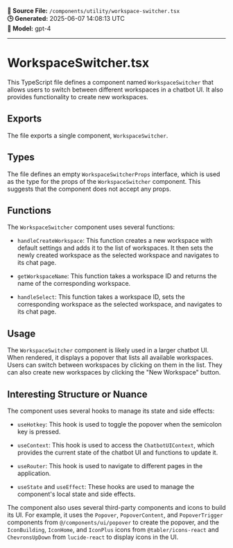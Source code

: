 **📄 Source File:** `/components/utility/workspace-switcher.tsx`  
**🕒 Generated:** 2025-06-07 14:08:13 UTC  
**🤖 Model:** gpt-4

---

# WorkspaceSwitcher.tsx

This TypeScript file defines a component named `WorkspaceSwitcher` that allows users to switch between different workspaces in a chatbot UI. It also provides functionality to create new workspaces.

## Exports

The file exports a single component, `WorkspaceSwitcher`.

## Types

The file defines an empty `WorkspaceSwitcherProps` interface, which is used as the type for the props of the `WorkspaceSwitcher` component. This suggests that the component does not accept any props.

## Functions

The `WorkspaceSwitcher` component uses several functions:

- `handleCreateWorkspace`: This function creates a new workspace with default settings and adds it to the list of workspaces. It then sets the newly created workspace as the selected workspace and navigates to its chat page.

- `getWorkspaceName`: This function takes a workspace ID and returns the name of the corresponding workspace.

- `handleSelect`: This function takes a workspace ID, sets the corresponding workspace as the selected workspace, and navigates to its chat page.

## Usage

The `WorkspaceSwitcher` component is likely used in a larger chatbot UI. When rendered, it displays a popover that lists all available workspaces. Users can switch between workspaces by clicking on them in the list. They can also create new workspaces by clicking the "New Workspace" button.

## Interesting Structure or Nuance

The component uses several hooks to manage its state and side effects:

- `useHotkey`: This hook is used to toggle the popover when the semicolon key is pressed.

- `useContext`: This hook is used to access the `ChatbotUIContext`, which provides the current state of the chatbot UI and functions to update it.

- `useRouter`: This hook is used to navigate to different pages in the application.

- `useState` and `useEffect`: These hooks are used to manage the component's local state and side effects.

The component also uses several third-party components and icons to build its UI. For example, it uses the `Popover`, `PopoverContent`, and `PopoverTrigger` components from `@/components/ui/popover` to create the popover, and the `IconBuilding`, `IconHome`, and `IconPlus` icons from `@tabler/icons-react` and `ChevronsUpDown` from `lucide-react` to display icons in the UI.